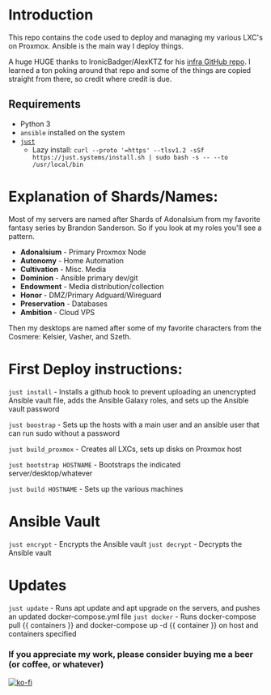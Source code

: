 # Introduction

This repo contains the code used to deploy and managing my various LXC's on Proxmox.  Ansible is the main way I deploy things.

A huge HUGE thanks to IronicBadger/AlexKTZ for his [infra GitHub repo](https://github.com/IronicBadger/infra).  I learned a ton poking around that repo and some of the things are copied straight from there, so credit where credit is due.

## Requirements

- Python 3
- `ansible` installed on the system
- [`just`](https://github.com/casey/just)
    - Lazy install: `curl --proto '=https' --tlsv1.2 -sSf https://just.systems/install.sh | sudo bash -s -- --to /usr/local/bin`

# Explanation of Shards/Names:

Most of my servers are named after Shards of Adonalsium from my favorite fantasy series by Brandon Sanderson.  So if you look at my roles you'll see a pattern.

* **Adonalsium** - Primary Proxmox Node
* **Autonomy** - Home Automation
* **Cultivation** - Misc. Media
* **Dominion** - Ansible primary dev/git
* **Endowment** - Media distribution/collection
* **Honor** - DMZ/Primary Adguard/Wireguard
* **Preservation** - Databases
* **Ambition** - Cloud VPS

Then my desktops are named after some of my favorite characters from the Cosmere: Kelsier, Vasher, and Szeth.

# First Deploy instructions:

`just install` - Installs a github hook to prevent uploading an unencrypted Ansible vault file, adds the Ansible Galaxy roles, and sets up the Ansible vault password

`just boostrap` - Sets up the hosts with a main user and an ansible user that can run sudo without a password

`just build_proxmox` - Creates all LXCs, sets up disks on Proxmox host

`just bootstrap HOSTNAME` - Bootstraps the indicated server/desktop/whatever

`just build HOSTNAME` - Sets up the various machines

# Ansible Vault

`just encrypt` - Encrypts the Ansible vault
`just decrypt` - Decrypts the Ansible vault

# Updates

`just update` - Runs apt update and apt upgrade on the servers, and pushes an updated docker-compose.yml file
`just docker` - Runs docker-compose pull {{ containers }} and docker-compose up -d {{ container }} on host and containers specified

### If you appreciate my work, please consider buying me a beer (or coffee, or whatever)
[![ko-fi](https://ko-fi.com/img/githubbutton_sm.svg)](https://ko-fi.com/E1E5796VZ)
